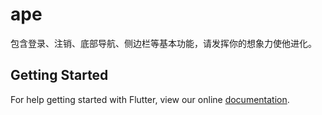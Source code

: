 # ape

包含登录、注销、底部导航、侧边栏等基本功能，请发挥你的想象力使他进化。

## Getting Started

For help getting started with Flutter, view our online
[documentation](https://flutter.io/).
